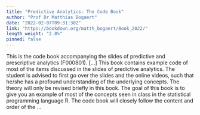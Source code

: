 ```yaml
---
title: "Predictive Analytics: The Code Book"
author: "Prof Dr Matthias Bogaert"
date: "2022-02-07T09:31:30Z"
link: "https://bookdown.org/matth_bogaert/Book_2022/"
length_weight: "2.8%"
pinned: false
---
```


This is the code book accompanying the slides of predictive and prescriptive analytics (F000801). [...] This book contains example code of most of the items discussed in the slides of predictive analytics. The student is advised to first go over the slides and the online videos, such that he/she has a profound understanding of the underlying concepts. The theory will only be revised briefly in this book. The goal of this book is to give you an example of most of the concepts seen in class in the statistical programming language R. The code book will closely follow the content and order of the  ...

